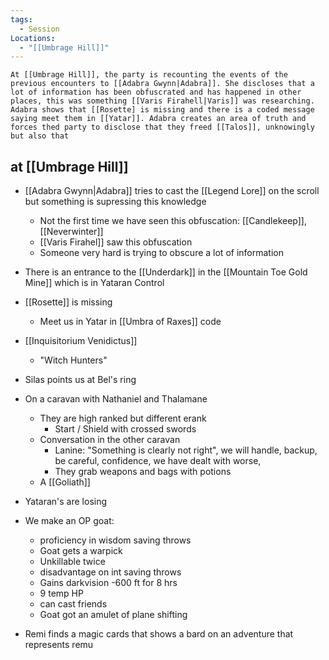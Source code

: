 ```yaml
---
tags:
  - Session
Locations:
  - "[[Umbrage Hill]]"
---
```


```ad-summary
At [[Umbrage Hill]], the party is recounting the events of the previous encounters to [[Adabra Gwynn|Adabra]]. She discloses that a lot of information has been obfuscrated and has happened in other places, this was something [[Varis Firahell|Varis]] was researching. Adabra shows that [[Rosette] is missing and there is a coded message saying meet them in [[Yatar]]. Adabra creates an area of truth and forces thed party to disclose that they freed [[Talos]], unknowingly but also that
```
## at [[Umbrage Hill]]
- [[Adabra Gwynn|Adabra]] tries to cast the [[Legend Lore]] on the scroll but something is supressing this knowledge
	- Not the first time we have seen this obfuscation: [[Candlekeep]], [[Neverwinter]] 
	- [[Varis Firahel]] saw this obfuscation
	- Someone very hard is trying to obscure a lot of information
- There is an entrance to the [[Underdark]] in the [[Mountain Toe Gold Mine]] which is in Yataran Control
- [[Rosette]] is missing
	- Meet us in Yatar in [[Umbra of Raxes]] code
- [[Inquisitorium Venidictus]]
	- "Witch Hunters"
- Silas points us at Bel's ring
- On a caravan with Nathaniel and Thalamane
	- They are high ranked but different erank
		- Start / Shield with crossed swords
	- Conversation in the other caravan
		- Lanine: "Something is clearly not right", we will handle, backup, be careful, confidence, we have dealt with worse,
		- They grab weapons and bags with potions
	- A [[Goliath]]
- Yataran's are losing
- We make an OP goat:
	- proficiency in wisdom saving throws
	- Goat gets a warpick
	- Unkillable twice
	- disadvantage on int saving throws
	- Gains darkvision -600 ft for 8 hrs
	- 9 temp HP
	- can cast friends
	- Goat got an amulet of plane shifting

- Remi finds a magic cards that shows a bard on an adventure that represents remu
